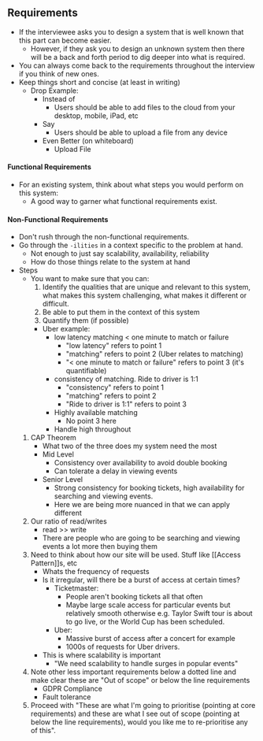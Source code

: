 ## Requirements
- If the interviewee asks you to design a system that is well known that this part can become easier.
	- However, if they ask you to design an unknown system then there will be a back and forth period to dig deeper into what is required.
- You can always come back to the requirements throughout the interview if you think of new ones.
- Keep things short and concise (at least in writing)
	- Drop Example:
		- Instead of
			- Users should be able to add files to the cloud from your desktop, mobile, iPad, etc
		- Say
			- Users should be able to upload a file from any device
		- Even Better (on whiteboard)
			- Upload File
#### Functional Requirements 
- For an existing system, think about what steps you would perform on this system:
	- A good way to garner what functional requirements exist.
#### Non-Functional Requirements 
- Don't rush through the non-functional requirements.
- Go through the `-ilities` in a context specific to the problem at hand.
	- Not enough to just say scalability, availability, reliability
	- How do those things relate to the system at hand
- Steps
	- You want to make sure that you can:
		1. Identify the qualities that are unique and relevant to this system, what makes this system challenging, what makes it different or difficult.
		2. Be able to put them in the context of this system
		3. Quantify them (if possible)
		- Uber example:
			- low latency matching < one minute to match or failure
				- "low latency" refers to point 1
				- "matching" refers to point 2 (Uber relates to matching)
				- "< one minute to match or failure" refers to point 3 (it's quantifiable)
			- consistency of matching. Ride to driver is 1:1
				- "consistency" refers to point 1
				- "matching" refers to point 2
				- "Ride to driver is 1:1" refers to point 3
			- Highly available matching
				- No point 3 here
			- Handle high throughout
	1. CAP Theorem 
		- What two of the three does my system need the most
		- Mid Level
			- Consistency over availability to avoid double booking
			- Can tolerate a delay in viewing events
		- Senior Level
			- Strong consistency for booking tickets, high availability for searching and viewing events.
			- Here we are being more nuanced in that we can apply different 
	2. Our ratio of read/writes
		- read >> write
		- There are people who are going to be searching and viewing events a lot more then buying them
	3. Need to think about how our site will be used. Stuff like [[Access Pattern]]s, etc
		- Whats the frequency of requests 
		- Is it irregular, will there be a burst of access at certain times?
			- Ticketmaster:
				- People aren't booking tickets all that often
				- Maybe large scale access for particular events but relatively smooth otherwise e.g. Taylor Swift tour is about to go live, or the World Cup has been scheduled.
			- Uber:
				- Massive burst of access after a concert for example
				- 1000s of requests for Uber drivers.
		- This is where scalability is important
			- "We need scalability to handle surges in popular events"
	4. Note other less important requirements below a dotted line and make clear these are "Out of scope" or below the line requirements
		- GDPR Compliance
		- Fault tolerance
	5. Proceed with "These are what I'm going to prioritise (pointing at core requirements) and these are what I see out of scope (pointing at below the line requirements), would you like me to re-prioritise any of this".